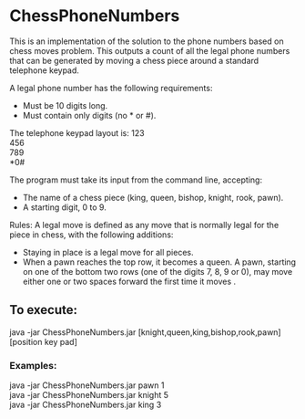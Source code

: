 # ChessPhoneNumbers
This is an implementation of the solution to the phone numbers based on chess moves problem. This outputs a count of all the legal phone numbers that can be generated by moving a chess piece around a standard telephone keypad.

A legal phone number has the following requirements:
* Must be 10 digits long.
* Must contain only digits (no * or #).

The telephone keypad layout is:
123<br>
456<br>
789<br>
*0#<br>

The program must take its input from the command line, accepting:
* The name of a chess piece (king, queen, bishop, knight, rook, pawn).
* A starting digit, 0 to 9.

Rules:
A legal move is defined as any move that is normally legal for the piece in chess, with the following additions:
* Staying in place is a legal move for all pieces.
* When a pawn reaches the top row, it becomes a queen.
A pawn, starting on one of the bottom two rows (one of the digits 7, 8, 9 or 0), may move either one or two spaces forward the first time it moves .


## To execute:
java -jar ChessPhoneNumbers.jar [knight,queen,king,bishop,rook,pawn] [position key pad]

### Examples:
java -jar ChessPhoneNumbers.jar pawn 1 <br>
java -jar ChessPhoneNumbers.jar knight 5 <br>
java -jar ChessPhoneNumbers.jar king 3

